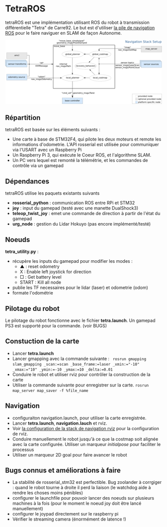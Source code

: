 # TetraROS

tetraROS est une implémentation utilisant ROS du robot à transmission différentielle "Tetra" de Carre92. Le but est d'utiliser [la pile de navigation ROS](http://wiki.ros.org/navigation) pour le faire naviguer en SLAM de façon Autonome.

![Navigation ROS](./ressources/overview_tf.png)


## Répartition

tetraROS est basée sur les éléments suivants :

* Une carte à base de STM32F4, qui pilote les deux moteurs et remote les informations d'odometrie. L'API rosserial est utilisée pour communiquer via l'USART avec un Raspberry Pi
* Un Raspberry Pi 3, qui exécute le Coeur ROS, et l'algorithme SLAM.
* Un PC vers lequel est remonté la télémétrie, et les commandes de contrôle via un gamepad 

## Dépendances

tetraROS utilise les paquets existants suivants

* **rosserial_python** : communication ROS entre RPi et STM32
* **joy** : input du gamepad (testé avec une manette DualShock3)
* **teleop_twist_joy** : emet une commande de direction à partir de l'état du gamepad
* **urg_node** : gestion du Lidar Hokuyo (pas encore implémenté/testé)


## Noeuds

**tetra_utility.py** : 
* récupère les inputs du gamepad pour modifier les modes :
    * ▲ : reset odometry
    * X : Enable left joystick for direction
    * □ : Get battery level
    * START : Kill all node
* publie les TF necessaires pour le lidar (laser) et odometrie (odom)
* formate l'odométrie

## Pilotage du robot

Le pilotage du robot fonctionne avec le fichier **tetra.launch**. Un gamepad PS3 est supporté pour la commande. (voir BUGS)

## Constuction de la carte

* Lancer **tetra.launch**
* Lancer gmapping avec la commande suivante : ``` rosrun gmapping slam_gmapping _scan:=scan _base_frame:=laser _xmin:="-10" _xmax:="10" _ymin:=-10 _ymax:=10 _delta:=0.01```
* Conduire le robot et utiliser rviz pour contrôler la construction de la carte
* Utiliser la commande suivante pour enregistrer sur la carte. ```rosrun map_server map_saver -f %file_name```


## Navigation

* configuraiton navigation.launch, pour utiliser la carte enregistrée. 
* Lancer **tetra.launch**, **navigation.lauch** et rviz.
* Voir [la configuration de la stack de navigation rviz](http://wiki.ros.org/navigation/Tutorials/Using%20rviz%20with%20the%20Navigation%20Stack) pour la configuration de rviz. 
* Conduire manuellement le robot jusqu'à ce que la costmap soit alignée avec la carte configurée. Utiliser un marqueur *initialpose* pour faciliter le processus
* Utiliser un marqueur 2D goal pour faire avancer le robot

## Bugs connus et améliorations à faire

* La stabilité de rosserial_stm32 est perfectible. Bug zoolander à corrgiger : quand le robot tourne à droite il perd la liaison (le watchdog aide à rendre les choses moins pénibles)
* configurer le launchfile pour pouvoir lancer des noeuds sur plusieurs machines à la fois (pour le moment le noeud joy doit être lancé manuellement)
* configurer le joypad directement sur le raspberry pi
* Vérifier le streaming camera (énormément de latence !)

